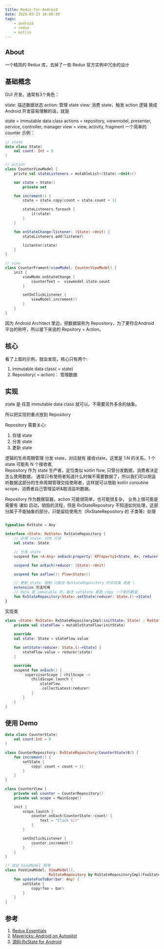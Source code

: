 ```yaml
---
title: Redux-for-Android
date: 2025-03-23 16:08:30
tags:
    - android
    - redux
    - kotlin
---
```


## About

一个精简的 Redux 库，去掉了一些 Redux 官方实例中冗余的设计

## 基础概念

GUI 开发，通常有3个角色：

state: 描述数据状态
action: 管理 state
view: 消费 state，触发 action 逻辑
换成 Android 开发容易理解的话，就是

state = immutable data class
actions = repository, viewmodel, presenter, service, controller, manager
view = view, activity, fragment
一个简单的 counter 示例：

```kotlin
// state
data class State(
    val count: Int = 0
)

// action
class CounterViewModel {
    privte val stateListeners = mutableList<(State)->Unit>()

    var state = State()
        private set

    fun increment() {
        state = state.copy(count = state.count + 1)

        stateListeners.foreach {
            it(state)
        }
    }

    fun onStateChange(listener: (State)->Unit) {
        stateListeners.add(listener)

        listenter(state)
    }
}

// view
class CounterFrament(viewModel: CounterViewModel) {
    init {
        viewMode.onStateChange {
            counterText =  viewmodel.state.count
        }

        setOnClickListener {
            viewModel.increment()
        }
    }
}
```

因为 Android Architect 里边，把数据层称为 Repository，为了更符合Android 平台的称呼，所以接下来说的 Repsitory = Action。

## 核心

看了上面的示例，就会发现，核心只有两个:

1. immutable data class( = state)
2. Repository( = action)： 管理数据

## 实现

state 是 任意 immutable data class 就可以。不需要另外多余的抽象。

所以把实现的重点放到 Repository

Repository 需要关心:

1. 存储 state
2. 分发 state
3. 更新 state

逻辑的生命周期管理
分发 state，对应就有 接收state，这里是 1:N 的关系，1 个 state 可能有 N 个接收者,  
Repository 作为 state 生产者，定位类似 kotlin flow, 只管分发数据，消费者决定怎么使用数据，
通常只有使用者知道什么时候不需要数据了，所以我们可以把监听数据这部分的生命周期管理交给使用者，这样就可以借助 kotlin coroutine scope，消费者自己管理监听&取消监听数据。

Repository 作为数据容器，action 可能很简单，也可能很复杂，
业务上很可能是需要有 诸如 启动，销毁的流程，但是 RxStateRepository 不知道如何处理，这部分属于不能抽象的部分，只能留给使用方（RxStateRepository 的 子类等）处理

```kotlin

typealias RxState = Any

interface <State: RxState> RxStateRepository {
    // 存储 state，对外 只读
    val state: State

    // 分发 state
    suspend fun <A:Any> onEach(property: KProperty1<State, A>, reducer: (A)->Unit) 

    suspend fun onEach(reducer: (State)->Unit)

    suspend fun asFlow(): Flow<State>()

    // 更新 state，限制 只能在 RxStateRepository 的实现类 或者 \
    extension 方法可用
    // data 是 immutable 的，每次 setState 都是 copy 一个新的数据
    fun RxStateRepository<State>.setState(reducer: State.()->State)
}

```

实现类

```kotlin
class <State: RxState> RxStateRepositoryImpl(initState: State) : RxStateRepository<State> {
    private val stateFlow = mutableStateFlow(initState)
    
    override
    val state: State = stateFlow.value

    fun setState(reducer: State.()->State) {
        stateFlow.value = reducer(state)
    }

    override
    suspend fun onEach() {
         supervisorScope { chilScope ->
            childScope.launch {
                stateFlow.
                .collectLatest(reducer)
            }
        }
    }
}
```

## 使用 Demo

```kotlin
data class CounterState(
    val count:Int = 0
)

class CounterRepository: RxStateRepository(CounterState(0)) {
    fun increment() {
        setState {
            copy( count = count + 1)
        }
    }
}

class CounterView {
    private val counter = CounterRepository()
    private val scope = MainScope()

    init {
        scope.launch {
            counter.onEach(CounterState::count) {
                text = "Click $it"
            }
        }

        setOnClickListener {
            counter.increment()
        }
    }
}

// 结合 ViewModel 使用
class FooViewModel: ViewModel(), 
                    RxStateRepository by RxStateRepositoryImpl(FooState()) {
    fun updateFooToBar(bar: Any) {
        setState {
            copy(foo = bar)
        }
    }
}
```

## 参考

1. [Redux Essentials](https://redux.js.org/tutorials/essentials/part-1-overview-concepts)
2. [Mavericks: Android on Autopilot](https://github.com/airbnb/mavericks)
3. [源码:RxState for Android](https://github.com/xechoz/android-kotlin-redux/tree/master)
